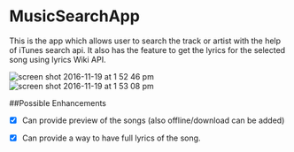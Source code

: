# MusicSearchApp

This is the app which allows user to search the track or artist with the help of iTunes search api. It also has the feature to get the lyrics for the selected song using lyrics Wiki API.

![screen shot 2016-11-19 at 1 52 46 pm](https://cloud.githubusercontent.com/assets/1049416/20457749/f48a6dae-ae5f-11e6-8f4b-cc689554ce67.png)    ![screen shot 2016-11-19 at 1 53 08 pm](https://cloud.githubusercontent.com/assets/1049416/20457751/14bb98be-ae60-11e6-9c7e-48ee24cf1613.png)

##Possible Enhancements 
- [x] Can provide preview of the songs (also offline/download can be added)
- [x] Can provide a way to have full lyrics of the song.

